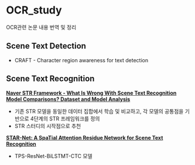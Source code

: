 # OCR_study
OCR관련 논문 내용 번역 및 정리



## Scene Text Detection

* CRAFT - Character region awareness for text detection



## Scene Text Recognition

[**Naver STR Framework - What Is Wrong With Scene Text Recognition Model Comparisons? Dataset and Model Analysis**](./STR/NAVER_STR_Framework.md)

* 기존 STR 모델을 동일한 데이터 집합에서 학습 및 비교하고, 각 모델의 공통점을 기반으로 4단계의 STR 프레임워크를 정의
* STR 스터디의 시작점으로 추천



[**STAR-Net: A SpaTial Attention Residue Network for Scene Text Recognition**](./STR/STAR-Net.md)

* TPS-ResNet-BiLSTMT-CTC 모델

